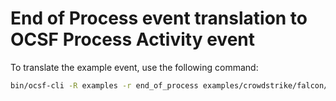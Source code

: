 # End of Process event translation to OCSF Process Activity event

To translate the example event, use the following command:
```bash
bin/ocsf-cli -R examples -r end_of_process examples/crowdstrike/falcon/end_of_process/raw.json
```
